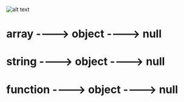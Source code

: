 ![alt text](<Screenshot (29).png>)


# array    ----> object ----> null
# string   ----> object ----> null
# function ----> object ----> null